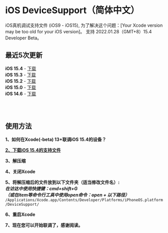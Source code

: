 # iOS DeviceSupport（简体中文）
iOS真机调试支持文件 (iOS9 - iOS15), 为了解决这个问题：[Your Xcode version may be too old for your iOS version]。
支持 2022.01.28（GMT+8）15.4 Developer Beta。

## 最近5次更新 </br>

**iOS 15.4** - [下载](https://github.com/ilobos/DeviceSupport/blob/master/DeviceSupport/iOS-15/15.4.zip) </br>
**iOS 15.3** - [下载](https://github.com/ilobos/DeviceSupport/blob/master/DeviceSupport/iOS-15/15.3.zip) </br>
**iOS 15.2** - [下载](https://github.com/ilobos/DeviceSupport/blob/master/DeviceSupport/iOS-15/15.2.zip) </br>
**iOS 15.0** - [下载](https://github.com/ilobos/DeviceSupport/blob/master/DeviceSupport/iOS-15/15.0.zip) </br>
**iOS 14.6** - [下载](https://github.com/ilobos/DeviceSupport/blob/master/DeviceSupport/iOS-14/14.6.zip) </br>

</br>
</br>

## 使用方法

**1、如何在Xcode(-beta) 13+联调iOS 15.4的设备？**</br> 

**[2、下载iOS 15.4的支持文件](https://github.com/ilobos/DeviceSupport/blob/master/DeviceSupport/iOS-15/15.4.zip)** </br>

**3、解压缩**</br>

**4、关闭Xcode**</br>

**5、将解压缩后的文件放到以下文件夹（适当修改文件名）:**</br>
***在访达中使用快捷键：cmd+shift+G***</br>
***（或在item等命令行工具中使用open命令：open + 以下路径）***</br>
```/Applications/Xcode.app/Contents/Developer/Platforms/iPhoneOS.platform/DeviceSupport/```</br>


**6、重启Xcode**</br>

**7、现在您可以开始联调了，感谢阅读。**</br>
